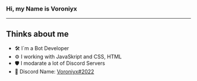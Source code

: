 ### Hi, my Name is Voroniyx

<!--
**Voroniyx/Voroniyx** is a ✨ _special_ ✨ repository because its `README.md` (this file) appears on your GitHub profile.

Here are some ideas to get you started:

- 🔭 I’m currently working on ...
- 🌱 I’m currently learning ...
- 👯 I’m looking to collaborate on ...
- 🤔 I’m looking for help with ...
- 💬 Ask me about ...
- 📫 How to reach me: ...
- 😄 Pronouns: ...
- ⚡ Fun fact: ...
-->

---
## Thinks about me

- 🛠️ I´m  a Bot Developer
- ⚙️ I working with JavaSkript and CSS, HTML
- 🛡️ I modarate a lot of Discord Servers 
- 💬 Discord Name: [Voroniyx#2022](https://discord.com/users/863453422632173568)


